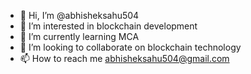- 👋 Hi, I’m @abhisheksahu504
- 👀 I’m interested in blockchain development
- 🌱 I’m currently learning MCA
- 💞️ I’m looking to collaborate on blockchain technology
- 📫 How to reach me abhisheksahu504@gmail.com

<!---
abhisheksahu504/abhisheksahu504 is a ✨ special ✨ repository because its `README.md` (this file) appears on your GitHub profile.
You can click the Preview link to take a look at your changes.
--->
